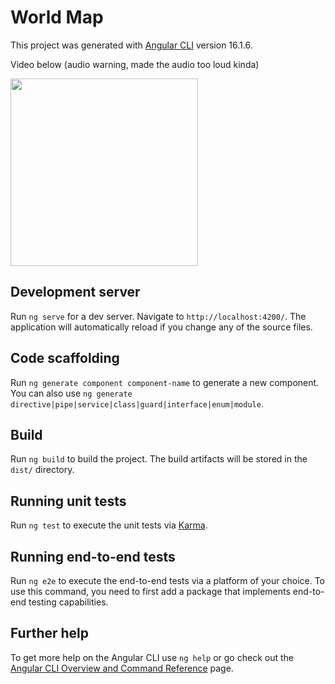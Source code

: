 # World Map

This project was generated with [Angular CLI](https://github.com/angular/angular-cli) version 16.1.6.

<div>
<p>Video below (audio warning, made the audio too loud kinda)</p>
<a href="https://youtu.be/7MYQ4a74qAs"><img src="https://i9.ytimg.com/vi_webp/7MYQ4a74qAs/mq2.webp?sqp=CKSst6YG-oaymwEmCMACELQB8quKqQMa8AEB-AH-CYAC0AWKAgwIABABGEggZShkMA8=&rs=AOn4CLCJoXr1PoYQozewR6Lng1_ocJV3TQ" width=300px></a>
</div>

## Development server

Run `ng serve` for a dev server. Navigate to `http://localhost:4200/`. The application will automatically reload if you change any of the source files.

## Code scaffolding

Run `ng generate component component-name` to generate a new component. You can also use `ng generate directive|pipe|service|class|guard|interface|enum|module`.

## Build

Run `ng build` to build the project. The build artifacts will be stored in the `dist/` directory.

## Running unit tests

Run `ng test` to execute the unit tests via [Karma](https://karma-runner.github.io).

## Running end-to-end tests

Run `ng e2e` to execute the end-to-end tests via a platform of your choice. To use this command, you need to first add a package that implements end-to-end testing capabilities.

## Further help

To get more help on the Angular CLI use `ng help` or go check out the [Angular CLI Overview and Command Reference](https://angular.io/cli) page.

